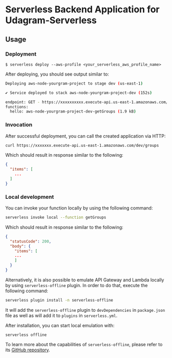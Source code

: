 <!---
title: 'AWS Serverless Image Gallery Application in NodeJS'
description: 'An application for uploading, grouping, and displaying images built with Node.js and is running on AWS Lambda and API Gateway using the Serverless Framework.'
layout: Doc
framework: v3
platform: AWS
language: nodeJS
nodeVersion: 18.x
--->

# Serverless Backend Application for Udagram-Serverless

## Usage

### Deployment

```
$ serverless deploy --aws-profile <your_serverless_aws_profile_name>
```

After deploying, you should see output similar to:

```bash
Deploying aws-node-yourgram-project to stage dev (us-east-1)

✔ Service deployed to stack aws-node-yourgram-project-dev (152s)

endpoint: GET - https://xxxxxxxxxx.execute-api.us-east-1.amazonaws.com/dev/groups
functions:
  hello: aws-node-yourgram-project-dev-getGroups (1.9 kB)
```

### Invocation

After successful deployment, you can call the created application via HTTP:

```bash
curl https://xxxxxxx.execute-api.us-east-1.amazonaws.com/dev/groups
```

Which should result in response similar to the following:

```json
{
  "items": [
    ...
  ]
}
```

### Local development

You can invoke your function locally by using the following command:

```bash
serverless invoke local --function getGroups
```

Which should result in response similar to the following:

```json
{
  "statusCode": 200,
  "body": {
    "items": [
    ...
    ]
  }
}
```


Alternatively, it is also possible to emulate API Gateway and Lambda locally by using `serverless-offline` plugin. In order to do that, execute the following command:

```bash
serverless plugin install -n serverless-offline
```

It will add the `serverless-offline` plugin to `devDependencies` in `package.json` file as well as will add it to `plugins` in `serverless.yml`.

After installation, you can start local emulation with:

```
serverless offline
```

To learn more about the capabilities of `serverless-offline`, please refer to its [GitHub repository](https://github.com/dherault/serverless-offline).
